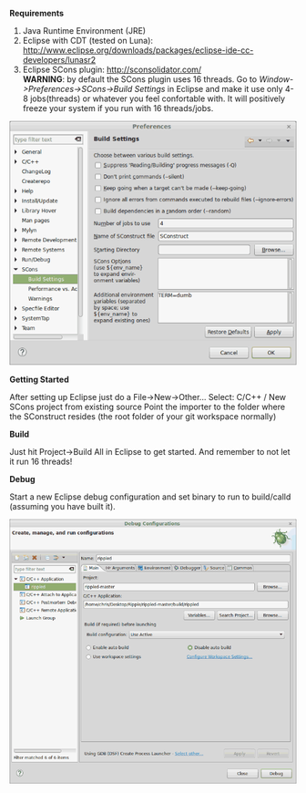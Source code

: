 **Requirements**

1. Java Runtime Environment (JRE)
2. Eclipse with CDT (tested on Luna):
http://www.eclipse.org/downloads/packages/eclipse-ide-cc-developers/lunasr2
3. Eclipse SCons plugin: http://sconsolidator.com/  
**WARNING**: by default the SCons plugin uses 16 threads. Go to
*Window->Preferences->SCons->Build Settings* in Eclipse and make it
use only 4-8 jobs(threads) or whatever you feel confortable with. It will
positively freeze your system if you run with 16 threads/jobs.  

![scons](scons.png) 

**Getting Started**

After setting up Eclipse just do a File->New->Other...
Select: C/C++ / New SCons project from existing source
Point the importer to the folder where the SConstruct resides (the root
folder of your git workspace normally)  

**Build**

Just hit Project->Build All in Eclipse to get started. And remember to not
let it run 16 threads! 

**Debug**

Start a new Eclipse debug configuration and set binary to run to build/calld
(assuming you have built it).  

![debug](debug.png) 
